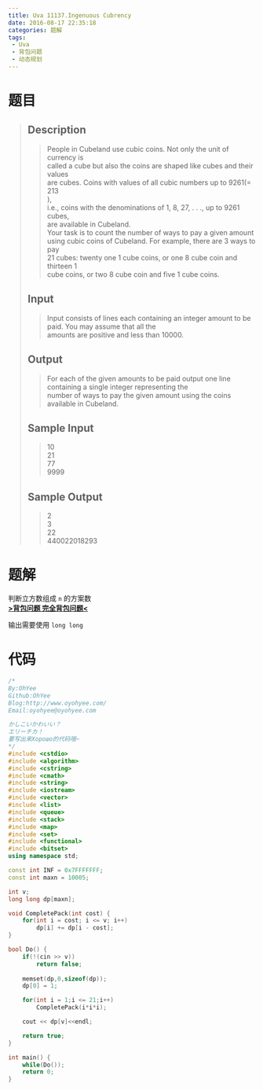 ```yaml
---
title: Uva 11137.Ingenuous Cubrency
date: 2016-08-17 22:35:18
categories: 题解
tags: 
 - Uva
 - 背包问题
 - 动态规划
---
```

# 题目
> ## Description  
>> People in Cubeland use cubic coins. Not only the unit of currency is  
>> called a cube but also the coins are shaped like cubes and their values  
>> are cubes. Coins with values of all cubic numbers up to 9261(= 213  
>> ),  
>> i.e., coins with the denominations of 1, 8, 27, . . ., up to 9261 cubes,  
>> are available in Cubeland.  
>> Your task is to count the number of ways to pay a given amount  
>> using cubic coins of Cubeland. For example, there are 3 ways to pay  
>> 21 cubes: twenty one 1 cube coins, or one 8 cube coin and thirteen 1  
>> cube coins, or two 8 cube coin and five 1 cube coins.  
>> <!--more-->  
> 
> ## Input  
>> Input consists of lines each containing an integer amount to be paid. You may assume that all the  
>> amounts are positive and less than 10000.  
> 
> ## Output  
>> For each of the given amounts to be paid output one line containing a single integer representing the  
>> number of ways to pay the given amount using the coins available in Cubeland.
> 
> ## Sample Input  
>> 10  
>> 21  
>> 77  
>> 9999  
> 
> ## Sample Output  
>> 2  
>> 3  
>> 22  
>> 440022018293  


# 题解
判断立方数组成 `n` 的方案数  
[**>背包问题 完全背包问题<**](http://www.oyohyee.com/post/Algorithm/Package_Problem.html#完全背包问题)  

输出需要使用 `long long`  

# 代码
```cpp Ingenuous Cubrency https://github.com/OhYee/ACM.github.io/blob/master/Uva/11137.%49%6E%67%65%6E%75%6F%75%73%20%43%75%62%72%65%6E%63%79.cpp 代码备份
/*
By:OhYee
Github:OhYee
Blog:http://www.oyohyee.com/
Email:oyohyee@oyohyee.com

かしこいかわいい？
エリーチカ！
要写出来Хорошо的代码哦~
*/
#include <cstdio>
#include <algorithm>
#include <cstring>
#include <cmath>
#include <string>
#include <iostream>
#include <vector>
#include <list>
#include <queue>
#include <stack>
#include <map>
#include <set>
#include <functional>
#include <bitset>
using namespace std;

const int INF = 0x7FFFFFFF;
const int maxn = 10005;

int v;
long long dp[maxn];

void CompletePack(int cost) {
	for(int i = cost; i <= v; i++)
		dp[i] += dp[i - cost];
}

bool Do() {
	if(!(cin >> v))
		return false;
	
	memset(dp,0,sizeof(dp));
	dp[0] = 1;

	for(int i = 1;i <= 21;i++)
		CompletePack(i*i*i);

	cout << dp[v]<<endl;

	return true;
}

int main() {
	while(Do());
	return 0;
}
```